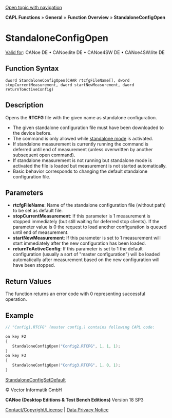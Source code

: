 [Open topic with navigation](../../../../../CANoeDEFamily.htm#Topics/CAPLFunctions/Other/Functions/CAPLfunctionStandaloneConfigOpen.md)

**CAPL Functions** » **General** » **Function Overview** » **StandaloneConfigOpen**

# StandaloneConfigOpen

[Valid for](../../../Shared/FeatureAvailability.md): CANoe DE • CANoe:lite DE • CANoe4SW DE • CANoe4SW:lite DE

## Function Syntax

```
dword StandaloneConfigOpen(CHAR rtcfgFileName[], dword stopCurrentMeasurement, dword startNewMeasurement, dword returnToActiveConfig)
```

## Description

Opens the **RTCFG** file with the given name as standalone configuration.

- The given standalone configuration file must have been downloaded to the device before.
- The command is only allowed while [standalone mode](../../../CANoeCANalyzer/RTSetup/StandaloneMode/StandaloneModeConcept.md) is activated.
- If standalone measurement is currently running the command is deferred until end of measurement (unless overwritten by another subsequent open command).
- If standalone measurement is not running but standalone mode is activated the file is loaded but measurement is not started automatically.
- Basic behavior corresponds to changing the default standalone configuration file.

## Parameters

- **rtcfgFileName**: Name of the standalone configuration file (without path) to be set as default file.
- **stopCurrentMeasurement**: If this parameter is 1 measurement is stopped immediately (but still waiting for deferred stop clients). If the parameter value is 0 the request to load another configuration is queued until end of measurement.
- **startNewMeasurement**: If this parameter is set to 1 measurement will start immediately after the new configuration has been loaded.
- **returnToActiveConfig**: If this parameter is set to 1 the default configuration (usually a sort of "master configuration") will be loaded automatically after measurement based on the new configuration will have been stopped.

## Return Values

The function returns an error code with 0 representing successful operation.

## Example

```c
// "Config1.RTCFG" (master config.) contains following CAPL code:

on key F2
{
   StandaloneConfigOpen("Config2.RTCFG", 1, 1, 1);
}
on key F3
{
   StandaloneConfigOpen("Config3.RTCFG", 1, 0, 1);
}
```

[StandaloneConfigSetDefault](CAPLfunctionStandaloneConfigSetDefault.md)

© Vector Informatik GmbH

**CANoe (Desktop Editions & Test Bench Editions)** Version 18 SP3

[Contact/Copyright/License](../../../Shared/ContactCopyrightLicense.md) | [Data Privacy Notice](https://www.vector.com/int/en/company/get-info/privacy-policy/)
